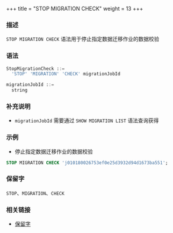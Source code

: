 +++
title = "STOP MIGRATION CHECK"
weight = 13
+++

### 描述

`STOP MIGRATION CHECK` 语法用于停止指定数据迁移作业的数据校验

### 语法

```sql
StopMigrationCheck ::=
  'STOP' 'MIGRATION' 'CHECK' migrationJobId 

migrationJobId ::=
  string
```

### 补充说明

- `migrationJobId` 需要通过 `SHOW MIGRATION LIST` 语法查询获得

### 示例

- 停止指定数据迁移作业的数据校验

```sql
STOP MIGRATION CHECK 'j010180026753ef0e25d3932d94d1673ba551';
```

### 保留字

`STOP`、`MIGRATION`、`CHECK`

### 相关链接

- [保留字](/cn/reference/distsql/syntax/reserved-word/)